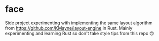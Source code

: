 # face

Side project experimenting with implementing the same layout algorithm from https://github.com/KMayne/layout-engine in Rust.
Mainly experimenting and learning Rust so don't take style tips from this repo 🙃

